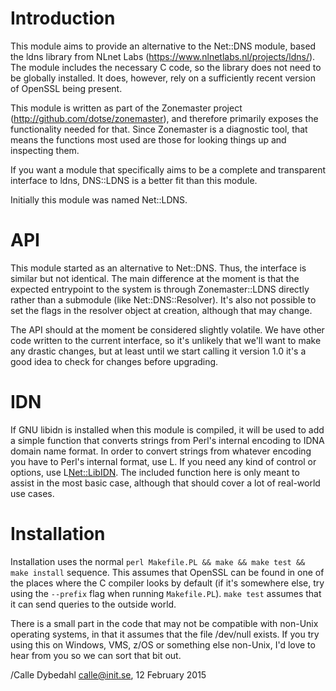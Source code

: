 Introduction
============
This module aims to provide an alternative to the Net::DNS module, based the ldns library from NLnet Labs (https://www.nlnetlabs.nl/projects/ldns/). The module includes the necessary C code, so the library does not need to be globally installed. It does, however, rely on a sufficiently recent version of OpenSSL being present.

This module is written as part of the Zonemaster project (http://github.com/dotse/zonemaster), and therefore primarily exposes the functionality needed for that. Since Zonemaster is a diagnostic tool, that means the functions most used are those for looking things up and inspecting them.

If you want a module that specifically aims to be a complete and transparent interface to ldns, DNS::LDNS is a better fit than this module.

Initially this module was named Net::LDNS.

API
===
This module started as an alternative to Net::DNS. Thus, the interface is similar but not identical. The main difference at the moment is that the expected entrypoint to the system is through Zonemaster::LDNS directly rather than a submodule (like Net::DNS::Resolver). It's also not possible to set the flags in the resolver object at creation, although that may change.

The API should at the moment be considered slightly volatile. We have other code written to the current interface, so it's unlikely that we'll want to make any drastic changes, but at least until we start calling it version 1.0 it's a good idea to check for changes before upgrading.

IDN
===
If GNU libidn is installed when this module is compiled, it will be used to add a simple function that converts strings from Perl's internal encoding to IDNA domain name format. In order to convert strings from whatever encoding you have to Perl's internal format, use L<Encode>. If you need any kind of control or options, use L<Net::LibIDN>. The included function here is only meant to assist in the most basic case, although that should cover a lot of real-world use cases.

Installation
============
Installation uses the normal `perl Makefile.PL && make && make test && make install` sequence. This assumes that OpenSSL can be found in one of the places where the C compiler looks by default (if it's somewhere else, try using the `--prefix` flag when running `Makefile.PL`). `make test` assumes that it can send queries to the outside world.

There is a small part in the code that may not be compatible with non-Unix operating systems, in that it assumes that the file /dev/null exists. If you try using this on Windows, VMS, z/OS or something else non-Unix, I'd love to hear from you so we can sort that bit out.

/Calle Dybedahl <calle@init.se>, 12 February 2015
